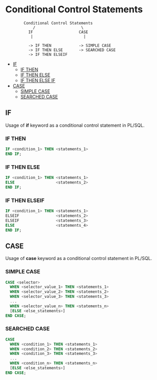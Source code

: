 # Conditional Control Statements

            Conditional Control Statements
                /                    \
              IF                    CASE
               |                      |

              -> IF THEN            -> SIMPLE CASE
              -> IF THEN ELSE       -> SEARCHED CASE
              -> IF THEN ELSEIF
- [IF](#if)
  - [IF THEN](#if-then)
  - [IF THEN ELSE](#if-then-else)
  - [IF THEN ELSE IF](#if-then-elseif)
- [CASE](#case)
  - [SIMPLE CASE](#simple-case)
  - [SEARCHED CASE](#searched-case)

## IF

Usage of **if** keyword as a conditional control statement in PL/SQL.

### IF THEN

```sql
IF <condition_1> THEN <statements_1>
END IF;
```

### IF THEN ELSE

```sql
IF <condition_1> THEN <statements_1>
ELSE                  <statements_2>
END IF;
```

### IF THEN ELSEIF

```sql
IF <condition_1> THEN <statements_1>
ELSEIF                <statements_2>
ELSEIF                <statements_3>
ELSE                  <statements_4>
END IF;
```

## CASE

Usage of **case** keyword as a conditional control statement in PL/SQL.

### SIMPLE CASE

```sql
CASE <selector>
  WHEN <selector_value_1> THEN <statements_1>
  WHEN <selector_value_2> THEN <statements_2>
  WHEN <selector_value_3> THEN <statements_3>
  ...
  WHEN <selector_value_n> THEN <statements_n>
  [ELSE <else_statements>]
END CASE;
```

### SEARCHED CASE

```sql
CASE
  WHEN <condition_1> THEN <statements_1>
  WHEN <condition_2> THEN <statements_2>
  WHEN <condition_3> THEN <statements_3>
  ...
  WHEN <condition_n> THEN <statements_n>
  [ELSE <else_statements>]
END CASE;
```
